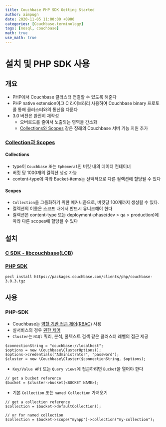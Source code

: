 ```yaml
---
title: Couchbase PHP SDK Getting Started
author: aimpugn
date: 2020-11-05 11:00:00 +0900
categories: [Couchbase.terminology]
tags: [nosql, couchbase]
math: true
use_math: true
---
```


# 설치 및 PHP SDK 사용

## 개요

- PHP에서 Couchbase 클러스터 연결할 수 있도록 해준다
- PHP native extension이고 C 라이브러리 사용하여 Couchbase binary 프로토콜 통해 클러스터와의 통신을 다룬다
- 3.0 버전은 완전히 재작성
  - 오버로드를 줄여서 노출되는 영역을 간소화
  - [Collections와 Scopes](https://docs.couchbase.com/php-sdk/current/concept-docs/collections.html) 같은 장래의 Couchbase 서버 기능 지원 추가

### [Collection과 Scopes](https://docs.couchbase.com/php-sdk/current/concept-docs/collections.html)

#### Collections

- type이 `Couchbase` 또는 `Ephemeral`인 버킷 내의 데이터 컨테이너
- 버킷 당 1000개의 컬렉션 생성 가능
- content-type에 따라 Bucket-items는 선택적으로 다른 컬렉션에 할당될 수 있다

#### Scopes

- `Collection`을 그룹화하기 위한 메커니즘으로, 버킷당 100개까지 생성될 수 있다.
- 컬렉션의 이름은 스코프 내에서 반드시 유니크해야 한다
- 컬렉션은 content-type 또는 deployment-phase(dev > qa > production)에 따라 다른 scopes에 할당될 수 있다

## 설치

### [C SDK - libcouchbase(LCB)](https://docs.couchbase.com/c-sdk/current/hello-world/start-using-sdk.html)

### [PHP SDK](https://docs.couchbase.com/php-sdk/current/hello-world/start-using-sdk.html#installing-the-sdk)

```
pecl install https://packages.couchbase.com/clients/php/couchbase-3.0.3.tgz
```

## 사용

### PHP-SDK

- Couchbase는 [역할 기반 접근 제어(RBAC)](https://docs.couchbase.com/server/current/learn/security/roles.html) 사용
- 실서비스의 경우 [권한 제어](https://docs.couchbase.com/php-sdk/current/howtos/managing-connections.html#rbac)
- `Cluster`는 `N1Ql` 쿼리, 분석, 풀텍스트 검색 같은 클러스터 레벨의 접근 제공

```
$connectionString = "couchbase://localhost";
$options = new \Couchbase\ClusterOptions();
$options->credentials("Administrator", "password");
$cluster = new \Couchbase\Cluster($connectionString, $options);
```

- `Key/Value API` 또는 `Query views`에 접근하려면 `Bucket`을 열어야 한다

```
// get a bucket reference
$bucket = $cluster->bucket(<BUCKET NAME>);
```

- 기본 `Collection` 또는 `named Collection` 가져오기

```
// get a collection reference
$collection = $bucket->defaultCollection();

// or for named collection
$collection = $bucket->scope("myapp")->collection("my-collection");
```
